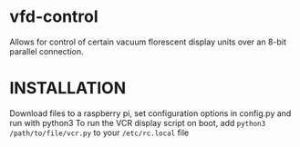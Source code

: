 # vfd-control
Allows for control of certain vacuum florescent display units over an 8-bit parallel connection.

# INSTALLATION
Download files to a raspberry pi, set configuration options in config.py and run with python3
To run the VCR display script on boot, add `python3 /path/to/file/vcr.py` to your `/etc/rc.local` file
